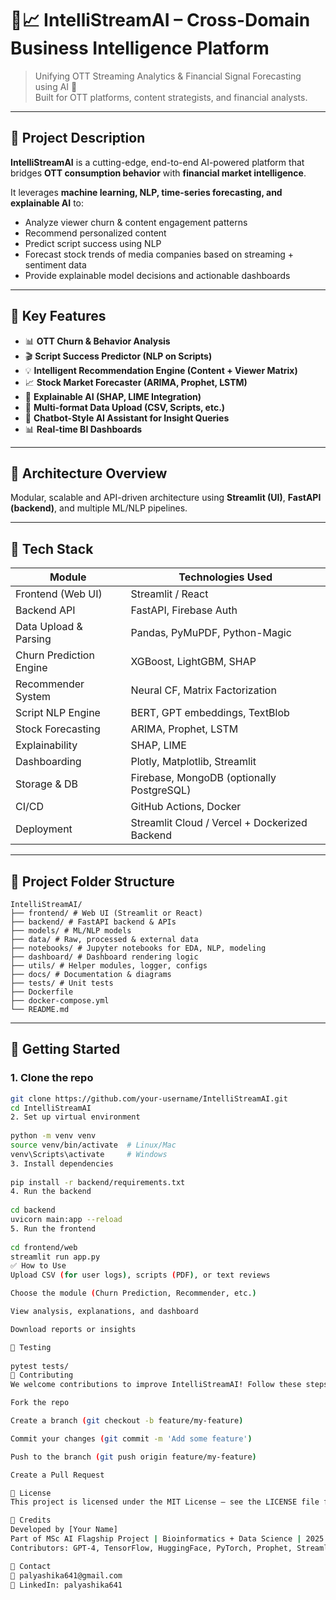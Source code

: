 # 🎥📈 IntelliStreamAI – Cross-Domain Business Intelligence Platform

> Unifying OTT Streaming Analytics & Financial Signal Forecasting using AI 🚀  
> Built for OTT platforms, content strategists, and financial analysts.

---

## 📌 Project Description

**IntelliStreamAI** is a cutting-edge, end-to-end AI-powered platform that bridges **OTT consumption behavior** with **financial market intelligence**.

It leverages **machine learning, NLP, time-series forecasting, and explainable AI** to:

- Analyze viewer churn & content engagement patterns  
- Recommend personalized content  
- Predict script success using NLP  
- Forecast stock trends of media companies based on streaming + sentiment data  
- Provide explainable model decisions and actionable dashboards  

---

## 🎯 Key Features

- 📊 **OTT Churn & Behavior Analysis**  
- 🎬 **Script Success Predictor (NLP on Scripts)**  
- 💡 **Intelligent Recommendation Engine (Content + Viewer Matrix)**  
- 📈 **Stock Market Forecaster (ARIMA, Prophet, LSTM)**  
- 📃 **Explainable AI (SHAP, LIME Integration)**  
- 📁 **Multi-format Data Upload (CSV, Scripts, etc.)**  
- 🧐 **Chatbot-Style AI Assistant for Insight Queries**  
- 📊 **Real-time BI Dashboards**  

---

## 🧱 Architecture Overview

Modular, scalable and API-driven architecture using **Streamlit (UI)**, **FastAPI (backend)**, and multiple ML/NLP pipelines.

---

## 🔧 Tech Stack

| Module                  | Technologies Used                             |
| ----------------------- | --------------------------------------------- |
| Frontend (Web UI)       | Streamlit / React                             |
| Backend API             | FastAPI, Firebase Auth                        |
| Data Upload & Parsing   | Pandas, PyMuPDF, Python-Magic                 |
| Churn Prediction Engine | XGBoost, LightGBM, SHAP                       |
| Recommender System      | Neural CF, Matrix Factorization               |
| Script NLP Engine       | BERT, GPT embeddings, TextBlob                |
| Stock Forecasting       | ARIMA, Prophet, LSTM                          |
| Explainability          | SHAP, LIME                                    |
| Dashboarding            | Plotly, Matplotlib, Streamlit                 |
| Storage & DB            | Firebase, MongoDB (optionally PostgreSQL)     |
| CI/CD                   | GitHub Actions, Docker                        |
| Deployment              | Streamlit Cloud / Vercel + Dockerized Backend |

---

## 📂 Project Folder Structure
```
IntelliStreamAI/
├── frontend/ # Web UI (Streamlit or React)
├── backend/ # FastAPI backend & APIs
├── models/ # ML/NLP models
├── data/ # Raw, processed & external data
├── notebooks/ # Jupyter notebooks for EDA, NLP, modeling
├── dashboard/ # Dashboard rendering logic
├── utils/ # Helper modules, logger, configs
├── docs/ # Documentation & diagrams
├── tests/ # Unit tests
├── Dockerfile
├── docker-compose.yml
└── README.md

```
---

## 🚀 Getting Started

### 1. Clone the repo

```bash
git clone https://github.com/your-username/IntelliStreamAI.git
cd IntelliStreamAI
2. Set up virtual environment
 
python -m venv venv
source venv/bin/activate  # Linux/Mac
venv\Scripts\activate     # Windows
3. Install dependencies
 
pip install -r backend/requirements.txt
4. Run the backend
 
cd backend
uvicorn main:app --reload
5. Run the frontend
 
cd frontend/web
streamlit run app.py
✅ How to Use
Upload CSV (for user logs), scripts (PDF), or text reviews

Choose the module (Churn Prediction, Recommender, etc.)

View analysis, explanations, and dashboard

Download reports or insights

🧪 Testing
 
pytest tests/
📌 Contributing
We welcome contributions to improve IntelliStreamAI! Follow these steps:

Fork the repo

Create a branch (git checkout -b feature/my-feature)

Commit your changes (git commit -m 'Add some feature')

Push to the branch (git push origin feature/my-feature)

Create a Pull Request

📜 License
This project is licensed under the MIT License – see the LICENSE file for details.

🙌 Credits
Developed by [Your Name]
Part of MSc AI Flagship Project | Bioinformatics + Data Science | 2025
Contributors: GPT-4, TensorFlow, HuggingFace, PyTorch, Prophet, Streamlit, and Open Source ❤️

💬 Contact
📧 palyashika641@gmail.com
📍 LinkedIn: palyashika641
 







